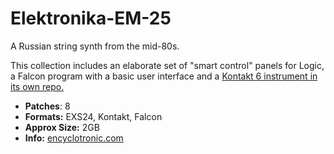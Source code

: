 # Elektronika-EM-25

A Russian string synth from the mid-80s. 

This collection includes an elaborate set of "smart control" panels for Logic, a Falcon program with a basic user interface and a [Kontakt 6 instrument in its own repo.](https://github.com/publicsamples/Elektronika-EM-25-K6)

-   **Patches**: 8
-   **Formats:** EXS24, Kontakt, Falcon
-   **Approx Size:** 2GB
-   **Info:** [encyclotronic.com](https://encyclotronic.com/synthesizers/soviet-synthesizers/electronika/em-25-r1275/)
